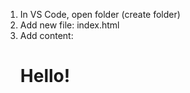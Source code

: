 1. In VS Code, open folder (create folder)
2. Add new file: index.html
3. Add content:
    <!DOCTYPE HTML>
    <html>
        <head>
            <meta charset="utf-8" />
            <title>Title</title>
            <meta name="viewport" content="width=device-width, initial-scale=1" />
        </head>
        <body>
            <h1>Hello!</h1>
        </body>
    </html>
